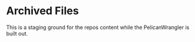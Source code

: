 # Archived Files
This is a staging ground for the repos content while the PelicanWrangler is built out.
